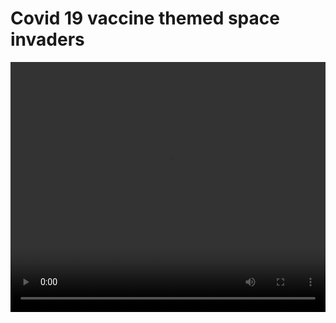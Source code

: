 # Covid 19 vaccine themed space invaders

<video width="100%" height="400" controls>
  <source src="https://woodburyshortridge.s3.amazonaws.com/covid-invaders.mp4" type="video/mp4">
    Your browser does not support the video tag.
</video>